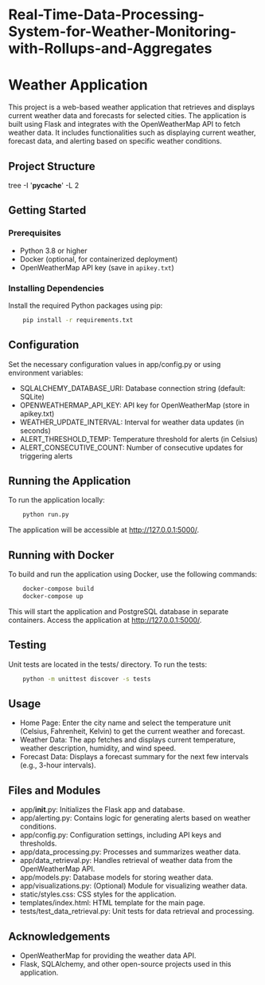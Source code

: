 # Real-Time-Data-Processing-System-for-Weather-Monitoring-with-Rollups-and-Aggregates
# Weather Application

This project is a web-based weather application that retrieves and displays current weather data and forecasts for selected cities. The application is built using Flask and integrates with the OpenWeatherMap API to fetch weather data. It includes functionalities such as displaying current weather, forecast data, and alerting based on specific weather conditions.

## Project Structure
tree -I '__pycache__' -L 2

## Getting Started

### Prerequisites

- Python 3.8 or higher
- Docker (optional, for containerized deployment)
- OpenWeatherMap API key (save in `apikey.txt`)

### Installing Dependencies

Install the required Python packages using pip:
```bash
    pip install -r requirements.txt
```
## Configuration

Set the necessary configuration values in app/config.py or using environment variables:

- SQLALCHEMY_DATABASE_URI: Database connection string (default: SQLite)
- OPENWEATHERMAP_API_KEY: API key for OpenWeatherMap (store in apikey.txt)
- WEATHER_UPDATE_INTERVAL: Interval for weather data updates (in seconds)
- ALERT_THRESHOLD_TEMP: Temperature threshold for alerts (in Celsius)
- ALERT_CONSECUTIVE_COUNT: Number of consecutive updates for triggering alerts

## Running the Application

To run the application locally:
```bash
    python run.py
```

The application will be accessible at http://127.0.0.1:5000/.

## Running with Docker

To build and run the application using Docker, use the following commands:
```bash
    docker-compose build
    docker-compose up
```
This will start the application and PostgreSQL database in separate containers. Access the application at http://127.0.0.1:5000/.

## Testing

Unit tests are located in the tests/ directory. To run the tests:
```bash
    python -m unittest discover -s tests
```
## Usage

- Home Page: Enter the city name and select the temperature unit (Celsius, Fahrenheit, Kelvin) to get the current weather and forecast.
- Weather Data: The app fetches and displays current temperature, weather description, humidity, and wind speed.
- Forecast Data: Displays a forecast summary for the next few intervals (e.g., 3-hour intervals).

## Files and Modules
- app/__init__.py: Initializes the Flask app and database.
- app/alerting.py: Contains logic for generating alerts based on weather conditions.
- app/config.py: Configuration settings, including API keys and thresholds.
- app/data_processing.py: Processes and summarizes weather data.
- app/data_retrieval.py: Handles retrieval of weather data from the OpenWeatherMap API.
- app/models.py: Database models for storing weather data.
- app/visualizations.py: (Optional) Module for visualizing weather data.
- static/styles.css: CSS styles for the application.
- templates/index.html: HTML template for the main page.
- tests/test_data_retrieval.py: Unit tests for data retrieval and processing.

## Acknowledgements
- OpenWeatherMap for providing the weather data API.
- Flask, SQLAlchemy, and other open-source projects used in this application.